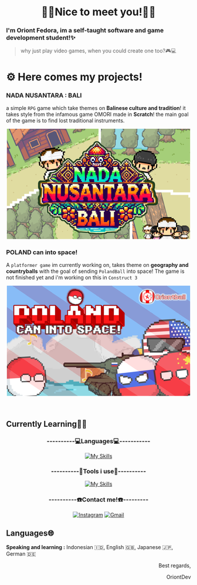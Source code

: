 <div align="center">
<h1> 👾🌟Nice to meet you!🌟👾 </h1>
</div>

### I'm Oriont Fedora, im a self-taught software and game development student!✨
> why just play video games, when you could create one too?🎮💻
# ⚙️ Here comes my projects!

### NADA NUSANTARA : BALI
a simple `RPG` game which take themes on **Balinese culture and tradition**! it takes style from the infamous game OMORI made in **Scratch**! the main goal of the game is to find lost traditional instruments.

<div align="center">

[![My scratch project](https://raw.githubusercontent.com/OriontDev/OriontDev/refs/heads/main/Images/Image2.png)](https://scratch.mit.edu/projects/1098043166)

</div>

### POLAND can into space!
A `platformer game` im currently working on, takes theme on **geography and countryballs** with the goal of sending `PolandBall` into space! The game is not finished yet and i'm working on this in `Construct 3`
<div align="center">

[![My Construct 3 project](https://raw.githubusercontent.com/OriontDev/OriontDev/refs/heads/main/Images/Image4.png)](https://oriontfedora.itch.io/polandspace)

</div>
</br>

## Currently Learning👨‍💻

<div align="center">

<h3>----------💻Languages💻-----------</h3>

[![My Skills](https://skillicons.dev/icons?i=html,css,js,c,java,lua,md)](https://skillicons.dev)

</div>

<div align="center">

<h3>----------🔧Tools i use🔧----------</h3>

[![My Skills](https://skillicons.dev/icons?i=robloxstudio,vscode,github)](https://skillicons.dev)

</div>


<div align="center">

<h3>----------☎️Contact me!☎️---------</h3>

[![Instagram](https://skillicons.dev/icons?i=instagram)](https://www.instagram.com/oriont_macc/?igsh=MWQ1bXhhM296YXlvOA%3D%3D#)
[![Gmail](https://skillicons.dev/icons?i=gmail)](mailto:madeoriontfedora@gmail.com)

</div>



## Languages🌐
**Speaking and learning :** Indonesian 🇮🇩, English 🇬🇧, Japanese 🇯🇵, German 🇩🇪

<div align="right">

Best regards,

OriontDev

</div>
